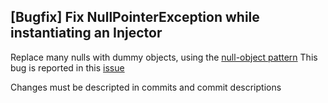 ## [Bugfix] Fix NullPointerException while instantiating an Injector
Replace many nulls with dummy objects, using the [null-object pattern](https://www.baeldung.com/java-null-object-pattern)
This bug is reported in this [issue](https://youtu.be/dQw4w9WgXcQ)

Changes must be descripted in commits and commit descriptions
